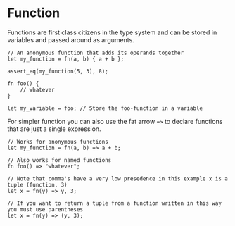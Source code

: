# Function

Functions are first class citizens in the type system and can be stored in variables and passed around as arguments.

```ndc
// An anonymous function that adds its operands together
let my_function = fn(a, b) { a + b };

assert_eq(my_function(5, 3), 8);

fn foo() {
    // whatever
}

let my_variable = foo; // Store the foo-function in a variable
```

For simpler function you can also use the fat arrow `=>` to declare functions that are just a single expression.

```ndc
// Works for anonymous functions
let my_function = fn(a, b) => a + b;

// Also works for named functions
fn foo() => "whatever";

// Note that comma's have a very low presedence in this example x is a tuple (function, 3)
let x = fn(y) => y, 3;

// If you want to return a tuple from a function written in this way you must use parentheses
let x = fn(y) => (y, 3);
```
